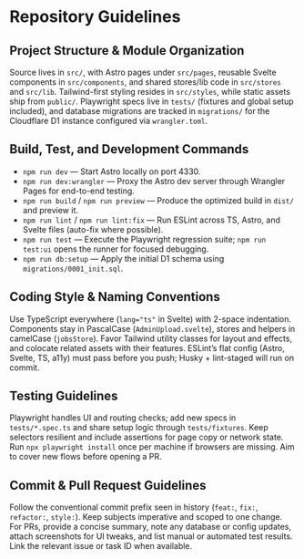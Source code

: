 # Repository Guidelines

## Project Structure & Module Organization

Source lives in `src/`, with Astro pages under `src/pages`, reusable Svelte components in `src/components`, and shared stores/lib code in `src/stores` and `src/lib`. Tailwind-first styling resides in `src/styles`, while static assets ship from `public/`. Playwright specs live in `tests/` (fixtures and global setup included), and database migrations are tracked in `migrations/` for the Cloudflare D1 instance configured via `wrangler.toml`.

## Build, Test, and Development Commands

- `npm run dev` — Start Astro locally on port 4330.
- `npm run dev:wrangler` — Proxy the Astro dev server through Wrangler Pages for end-to-end testing.
- `npm run build` / `npm run preview` — Produce the optimized build in `dist/` and preview it.
- `npm run lint` / `npm run lint:fix` — Run ESLint across TS, Astro, and Svelte files (auto-fix where possible).
- `npm run test` — Execute the Playwright regression suite; `npm run test:ui` opens the runner for focused debugging.
- `npm run db:setup` — Apply the initial D1 schema using `migrations/0001_init.sql`.

## Coding Style & Naming Conventions

Use TypeScript everywhere (`lang="ts"` in Svelte) with 2-space indentation. Components stay in PascalCase (`AdminUpload.svelte`), stores and helpers in camelCase (`jobsStore`). Favor Tailwind utility classes for layout and effects, and colocate related assets with their features. ESLint’s flat config (Astro, Svelte, TS, a11y) must pass before you push; Husky + lint-staged will run on commit.

## Testing Guidelines

Playwright handles UI and routing checks; add new specs in `tests/*.spec.ts` and share setup logic through `tests/fixtures`. Keep selectors resilient and include assertions for page copy or network state. Run `npx playwright install` once per machine if browsers are missing. Aim to cover new flows before opening a PR.

## Commit & Pull Request Guidelines

Follow the conventional commit prefix seen in history (`feat:`, `fix:`, `refactor:`, `style:`). Keep subjects imperative and scoped to one change. For PRs, provide a concise summary, note any database or config updates, attach screenshots for UI tweaks, and list manual or automated test results. Link the relevant issue or task ID when available.
